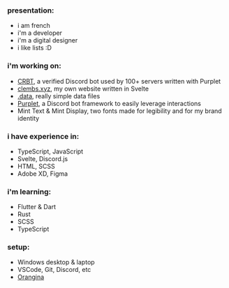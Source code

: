 ### presentation:
- i am french
- i'm a developer
- i'm a digital designer
- i like lists :D

### i'm working on:
- [CRBT](https://crbt.ga), a verified Discord bot used by 100+ servers written with Purplet
- [clembs.xyz](https://clembs.xyz), my own website written in Svelte
- [.data](https://github.com/Clembs/data), really simple data files
- [Purplet](https://github.com/CRBT-Team/Purplet), a Discord bot framework to easily leverage interactions
- Mint Text & Mint Display, two fonts made for legibility and for my brand identity

### i have experience in:
- TypeScript, JavaScript
- Svelte, Discord.js
- HTML, SCSS
- Adobe XD, Figma

### i'm learning:
- Flutter & Dart
- Rust
- SCSS
- TypeScript

### setup:
- Windows desktop & laptop
- VSCode, Git, Discord, etc
- [Orangina](https://en.wikipedia.org/wiki/Orangina)
